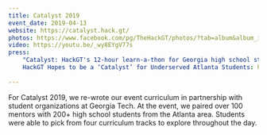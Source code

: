 ```yaml
---
title: Catalyst 2019
event_date: 2019-04-13
website: https://catalyst.hack.gt/
photos: https://www.facebook.com/pg/TheHackGT/photos/?tab=album&album_id=1775246245908547
video: https://youtu.be/_wy8EYgV77s
press:
    "Catalyst: HackGT's 12-hour learn-a-thon for Georgia high school students": https://www.news.gatech.edu/features/catalyst-hackgts-12-hour-learn-thon-georgia-high-school-students
    HackGT Hopes to be a ‘Catalyst’ for Underserved Atlanta Students: https://www.cc.gatech.edu/news/620129/hackgt-hopes-be-catalyst-underserved-atlanta-students
    
---
```


For Catalyst 2019, we re-wrote our event curriculum in partnership with student organizations at Georgia Tech. At the event, we paired over 100 mentors with 200+ high school students from the Atlanta area. Students were able to pick from four curriculum tracks to explore throughout the day.